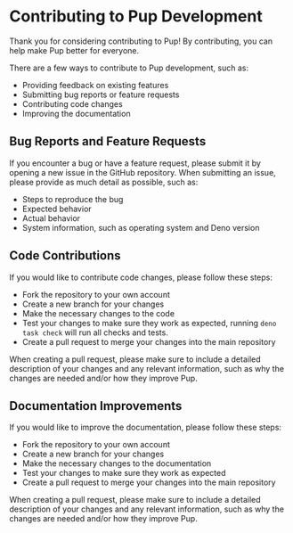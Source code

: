 # Contributing to Pup Development

Thank you for considering contributing to Pup! By contributing, you can help make Pup better for everyone.

There are a few ways to contribute to Pup development, such as:

- Providing feedback on existing features
- Submitting bug reports or feature requests
- Contributing code changes
- Improving the documentation

## Bug Reports and Feature Requests

If you encounter a bug or have a feature request, please submit it by opening a new issue in the GitHub repository. When submitting an issue, please provide as much detail as possible, such as:

- Steps to reproduce the bug
- Expected behavior
- Actual behavior
- System information, such as operating system and Deno version

## Code Contributions

If you would like to contribute code changes, please follow these steps:

- Fork the repository to your own account
- Create a new branch for your changes
- Make the necessary changes to the code
- Test your changes to make sure they work as expected, running `deno task check` will run all checks and tests.
- Create a pull request to merge your changes into the main repository

When creating a pull request, please make sure to include a detailed description of your changes and any relevant information, such as why the changes are needed and/or how they improve Pup.

## Documentation Improvements

If you would like to improve the documentation, please follow these steps:

- Fork the repository to your own account
- Create a new branch for your changes
- Make the necessary changes to the documentation
- Test your changes to make sure they work as expected
- Create a pull request to merge your changes into the main repository

When creating a pull request, please make sure to include a detailed description of your changes and any relevant information, such as why the changes are needed and/or how they improve Pup.
